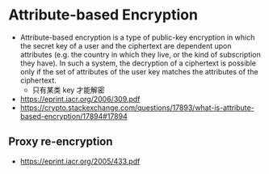 # Attribute-based Encryption

+ Attribute-based encryption is a type of public-key encryption in which the secret key of a user and the ciphertext are dependent upon attributes (e.g. the country in which they live, or the kind of subscription they have). In such a system, the decryption of a ciphertext is possible only if the set of attributes of the user key matches the attributes of the ciphertext.
    * 只有某类 key 才能解密
+ https://eprint.iacr.org/2006/309.pdf
+ https://crypto.stackexchange.com/questions/17893/what-is-attribute-based-encryption/17894#17894

## Proxy re-encryption
+ https://eprint.iacr.org/2005/433.pdf
